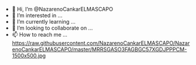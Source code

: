 - 👋 Hi, I’m @NazarenoCankarELMASCAPO
- 👀 I’m interested in ...
- 🌱 I’m currently learning ...
- 💞️ I’m looking to collaborate on ...
- 📫 How to reach me ...
https://raw.githubusercontent.com/NazarenoCankarELMASCAPO/NazarenoCankarELMASCAPO/master/MRRSGASO3FAGBGC57XGDJPPPCM-1500x500.jpg

<!---
NazarenoCankarELMASCAPO/NazarenoCankarELMASCAPO is a ✨ special ✨ repository because its `README.md` (this file) appears on your GitHub profile.
You can click the Preview link to take a look at your changes.
--->
